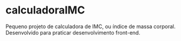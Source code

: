 # calculadoraIMC

Pequeno projeto de calculadora de IMC, ou índice de massa corporal.
Desenvolvido para praticar desenvolvimento front-end.
